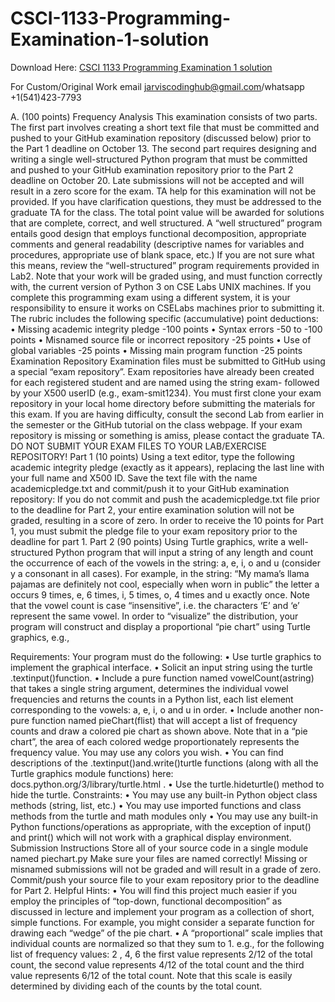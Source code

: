 # CSCI-1133-Programming-Examination-1-solution

Download Here: [CSCI 1133 Programming Examination 1 solution](https://jarviscodinghub.com/assignment/csci-1133-programming-examination-1-solution/)

For Custom/Original Work email jarviscodinghub@gmail.com/whatsapp +1(541)423-7793

A. (100 points) Frequency Analysis This examination consists of two parts. The first part involves creating a short text file that must be committed and pushed to your GitHub examination repository (discussed below) prior to the Part 1 deadline on October 13. The second part requires designing and writing a single well-structured Python program that must be committed and pushed to your GitHub examination repository prior to the Part 2 deadline on October 20. Late submissions will not be accepted and will result in a zero score for the exam.
TA help for this examination will not be provided. If you have clarification questions, they must be addressed to the graduate TA for the class.
The total point value will be awarded for solutions that are complete, correct, and well structured. A “well structured” program entails good design that employs functional decomposition, appropriate comments and general readability (descriptive names for variables and procedures, appropriate use of blank space, etc.) If you are not sure what this means, review the “well-structured” program requirements provided in Lab2.
Note that your work will be graded using, and must function correctly with, the current version of Python 3 on CSE Labs UNIX machines. If you complete this programming exam using a different system, it is your responsibility to ensure it works on CSELabs machines prior to submitting it.
The rubric includes the following specific (accumulative) point deductions: • Missing academic integrity pledge -100 points • Syntax errors -50 to -100 points • Misnamed source file or incorrect repository -25 points • Use of global variables -25 points • Missing main program function -25 points
Examination Repository Examination files must be submitted to GitHub using a special “exam repository”. Exam repositories have already been created for each registered student and are named using the string exam- followed by your X500 userID (e.g., exam-smit1234). You must first clone your exam repository in your local home directory before submitting the materials for this exam. If you are having difficulty, consult the second Lab from earlier in the semester or the GitHub tutorial on the class webpage. If your exam repository is missing or something is amiss, please contact the graduate TA. DO NOT SUBMIT YOUR EXAM FILES TO YOUR LAB/EXERCISE REPOSITORY!
Part 1 (10 points) Using a text editor, type the following academic integrity pledge (exactly as it appears), replacing the last line with your full name and X500 ID. Save the text file with the name academicpledge.txt and commit/push it to your GitHub examination repository:
If you do not commit and push the academicpledge.txt file prior to the deadline for Part 2, your entire examination solution will not be graded, resulting in a score of zero. In order to receive the 10 points for Part 1, you must submit the pledge file to your exam repository prior to the deadline for part 1.
Part 2 (90 points) Using Turtle graphics, write a well-structured Python program that will input a string of any length and count the occurrence of each of the vowels in the string: a, e, i, o and u (consider y a consonant in all cases). For example, in the string:
“My mama’s llama pajamas are definitely not cool, especially when worn in public” the letter a occurs 9 times, e, 6 times, i, 5 times, o, 4 times and u exactly once. Note that the vowel count is case “insensitive”, i.e. the characters ‘E’ and ‘e’ represent the same vowel. In order to “visualize” the distribution, your program will construct and display a proportional “pie chart” using Turtle graphics, e.g.,

Requirements: Your program must do the following: • Use turtle graphics to implement the graphical interface. • Solicit an input string using the turtle .textinput()function. • Include a pure function named vowelCount(astring) that takes a single string argument, determines the individual vowel frequencies and returns the counts in a Python list, each list element corresponding to the vowels: a, e, i, o and u in order. • Include another non-pure function named pieChart(flist) that will accept a list of frequency counts and draw a colored pie chart as shown above. Note that in a “pie chart”, the area of each colored wedge proportionately represents the frequency value. You may use any colors you wish. • You can find descriptions of the .textinput()and.write()turtle functions (along with all the Turtle graphics module functions) here: docs.python.org/3/library/turtle.html . • Use the turtle.hideturtle() method to hide the turtle.
Constraints: • You may use any built-in Python object class methods (string, list, etc.) • You may use imported functions and class methods from the turtle and math modules only • You may use any built-in Python functions/operations as appropriate, with the exception of input() and print() which will not work with a graphical display environment. Submission Instructions Store all of your source code in a single module named piechart.py Make sure your files are named correctly! Missing or misnamed submissions will not be graded and will result in a grade of zero. Commit/push your source file to your exam repository prior to the deadline for Part 2.
Helpful Hints: • You will find this project much easier if you employ the principles of “top-down, functional decomposition” as discussed in lecture and implement your program as a collection of short, simple functions. For example, you might consider a separate function for drawing each “wedge” of the pie chart. • A “proportional” scale implies that individual counts are normalized so that they sum to 1. e.g., for the following list of frequency values: 2 , 4, 6 the first value represents 2/12 of the total count, the second value represents 4/12 of the total count and the third value represents 6/12 of the total count. Note that this scale is easily determined by dividing each of the counts by the total count.
